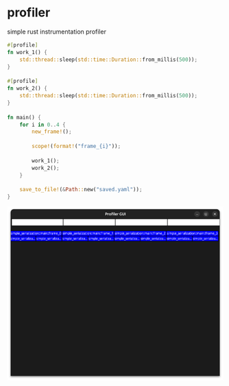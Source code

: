 # profiler
simple rust instrumentation profiler
```rust
#[profile]
fn work_1() {
	std::thread::sleep(std::time::Duration::from_millis(500));
}

#[profile]
fn work_2() {
	std::thread::sleep(std::time::Duration::from_millis(500));
}

fn main() {
	for i in 0..4 {
		new_frame!();

		scope!(format!("frame_{i}"));

		work_1();
		work_2();
	}

	save_to_file!(&Path::new("saved.yaml"));
}
```
![alt text](screenshot.png)

